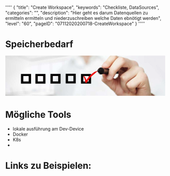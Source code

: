 '''''
{
"title": "Create Workspace",
"keywords": "Checkliste, DataSources",
"categories": "",
"description": "Hier geht es darum Datenquellen zu ermitteln  ermitteln und niederzuschreiben welche Daten ebnötigt werden",
"level": "60",
"pageID": "07112020200718-CreateWorkspace"
}
'''''

<h1>Speicherbedarf</h1>

![BannerChecklist](./../imgs/2020-11-19-08-20-02.png)


# Mögliche Tools
- lokale ausführung am Dev-Device
- Docker
- K8s
- 

# Links zu Beispielen: